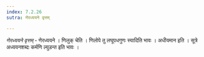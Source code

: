 ```yaml
---
index: 7.2.26
sutra: णेरध्ययने वृत्तम्

---
```

_णेरध्ययने वृत्तम्_ - णेरध्ययने । णिलुक् चेति । णिलोपे तु लघूपधगुणः स्यादिति भावः । अधीयमान इति । सूत्रे अध्ययनशब्दः कर्मणि ल्युडन्त इति भावः । 